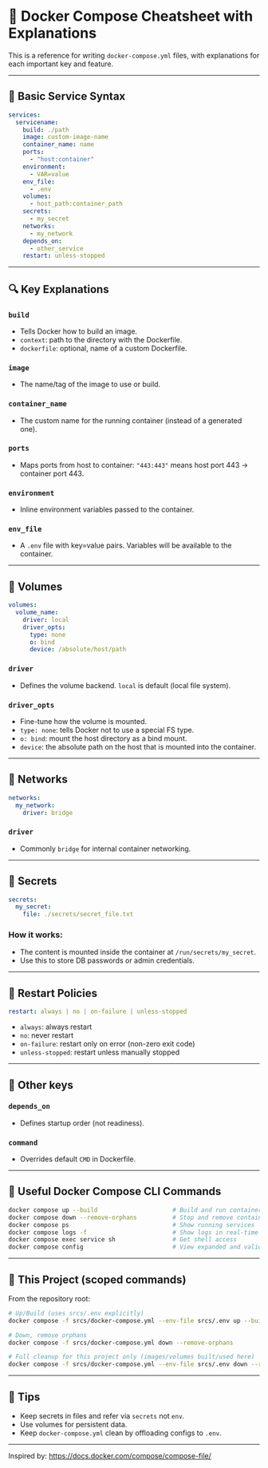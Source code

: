 
# 🐳 Docker Compose Cheatsheet with Explanations

This is a reference for writing `docker-compose.yml` files, with explanations for each important key and feature.

---

## 🔹 Basic Service Syntax

```yaml
services:
  servicename:
    build: ./path
    image: custom-image-name
    container_name: name
    ports:
      - "host:container"
    environment:
      - VAR=value
    env_file:
      - .env
    volumes:
      - host_path:container_path
    secrets:
      - my_secret
    networks:
      - my_network
    depends_on:
      - other_service
    restart: unless-stopped
```

---

## 🔍 Key Explanations

### `build`
- Tells Docker how to build an image.
- `context`: path to the directory with the Dockerfile.
- `dockerfile`: optional, name of a custom Dockerfile.

### `image`
- The name/tag of the image to use or build.

### `container_name`
- The custom name for the running container (instead of a generated one).

### `ports`
- Maps ports from host to container: `"443:443"` means host port 443 → container port 443.

### `environment`
- Inline environment variables passed to the container.

### `env_file`
- A `.env` file with key=value pairs. Variables will be available to the container.

---

## 🔸 Volumes

```yaml
volumes:
  volume_name:
    driver: local
    driver_opts:
      type: none
      o: bind
      device: /absolute/host/path
```

### `driver`
- Defines the volume backend. `local` is default (local file system).

### `driver_opts`
- Fine-tune how the volume is mounted.
- `type: none`: tells Docker not to use a special FS type.
- `o: bind`: mount the host directory as a bind mount.
- `device`: the absolute path on the host that is mounted into the container.

---

## 🔸 Networks

```yaml
networks:
  my_network:
    driver: bridge
```

### `driver`
- Commonly `bridge` for internal container networking.

---

## 🔸 Secrets

```yaml
secrets:
  my_secret:
    file: ./secrets/secret_file.txt
```

### How it works:
- The content is mounted inside the container at `/run/secrets/my_secret`.
- Use this to store DB passwords or admin credentials.

---

## 🔸 Restart Policies

```yaml
restart: always | no | on-failure | unless-stopped
```

- `always`: always restart
- `no`: never restart
- `on-failure`: restart only on error (non-zero exit code)
- `unless-stopped`: restart unless manually stopped

---

## 🔸 Other keys

### `depends_on`
- Defines startup order (not readiness).

### `command`
- Overrides default `CMD` in Dockerfile.

---

## 🔹 Useful Docker Compose CLI Commands

```bash
docker compose up --build                     # Build and run containers
docker compose down --remove-orphans          # Stop and remove containers, network, etc.
docker compose ps                             # Show running services
docker compose logs -f                        # Show logs in real-time
docker compose exec service sh                # Get shell access
docker compose config                         # View expanded and validated config
```

---

## 🔹 This Project (scoped commands)

From the repository root:

```bash
# Up/Build (uses srcs/.env explicitly)
docker compose -f srcs/docker-compose.yml --env-file srcs/.env up --build

# Down, remove orphans
docker compose -f srcs/docker-compose.yml down --remove-orphans

# Full cleanup for this project only (images/volumes built/used here)
docker compose -f srcs/docker-compose.yml --env-file srcs/.env down --rmi local --volumes --remove-orphans
```

---

## 🧠 Tips

- Keep secrets in files and refer via `secrets` not `env`.
- Use volumes for persistent data.
- Keep `docker-compose.yml` clean by offloading configs to `.env`.

---

Inspired by: https://docs.docker.com/compose/compose-file/
